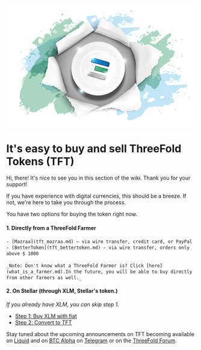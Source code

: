 ![](./img/tftexplo.png)

# It's easy to buy and sell ThreeFold Tokens (TFT)

Hi, there! It's nice to see you in this section of the wiki. Thank you for your support!

If you have experience with digital currencies, this should be a breeze. If not, we're here to take you through the process.

You have two options for buying the token right now.

#### 1. Directly from a ThreeFold Farmer
    - [Mazraa](tft_mazraa.md) – via wire transfer, credit card, or PayPal
    - [BetterToken](tft_bettertoken.md) - via wire transfer, orders only above $ 1000
    
    _Note: Don't know what a ThreeFold Farmer is? Click [here](what_is_a_farmer.md).In the future, you will be able to buy directly from other farmers as well._
#### 2. On Stellar (through XLM, Stellar's token.)
_If you already have XLM, you can skip step 1._
- [Step 1: Buy XLM with fiat](fiat_to_tft_step_1.md) 
- [Step 2: Convert to TFT](fiat_to_tft_step_2.md)



Stay tuned about the upcoming announcements on TFT becoming available on [Liquid](tft_liquid.md) and on [BTC Alpha](tft_btc_alpha.md) on [Telegram](https://t.me/threefoldnews) or on the [ThreeFold Forum](https://forum.threefold.io/).